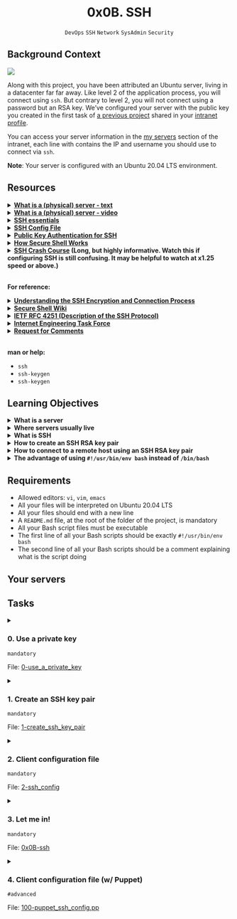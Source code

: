 <h1 align="center"><b>0x0B. SSH</b></h1>
<div align="center"><code>DevOps</code> <code>SSH</code> <code>Network</code> <code>SysAdmin</code> <code>Security</code></div>

## Background Context
<img src="https://s3.amazonaws.com/intranet-projects-files/holbertonschool-sysadmin_devops/244/zPVRKhPsUP5lK.gif">

Along with this project, you have been attributed an Ubuntu server, living in a datacenter far far away. Like level 2 of the application process, you will connect using `ssh`. But contrary to level 2, you will not connect using a password but an RSA key. We’ve configured your server with the public key you created in the first task of [a previous project](https://intranet.alxswe.com/tasks/1223) shared in your [intranet profile](https://intranet.alxswe.com/users/my_profile).

You can access your server information in the [my servers](https://intranet.alxswe.com/servers) section of the intranet, each line with contains the IP and username you should use to connect via `ssh`.

**Note**: Your server is configured with an Ubuntu 20.04 LTS environment.

## Resources
<details>
<summary><b><a href="https://en.wikipedia.org/wiki/Server_%28computing%29#Hardware_requirement">What is a (physical) server - text</a></b></summary><br>


<br><p align="center">※※※※※※※※※※※※</p><br>
</details>


<details>
<summary><b><a href="https://www.youtube.com/watch?v=B1ANfsDyjeA">What is a (physical) server - video</a></b></summary><br>


<br><p align="center">※※※※※※※※※※※※</p><br>
</details>


<details>
<summary><b><a href="https://www.digitalocean.com/community/tutorials/ssh-essentials-working-with-ssh-servers-clients-and-keys">SSH essentials</a></b></summary><br>


<br><p align="center">※※※※※※※※※※※※</p><br>
</details>


<details>
<summary><b><a href="https://www.ssh.com/academy/ssh/config">SSH Config File</a></b></summary><br>


<br><p align="center">※※※※※※※※※※※※</p><br>
</details>


<details>
<summary><b><a href="https://www.ssh.com/academy/ssh/public-key-authentication">Public Key Authentication for SSH</a></b></summary><br>


<br><p align="center">※※※※※※※※※※※※</p><br>
</details>


<details>
<summary><b><a href="https://www.youtube.com/watch?v=ORcvSkgdA58">How Secure Shell Works</a></b></summary><br>


<br><p align="center">※※※※※※※※※※※※</p><br>
</details>


<details>
<summary><b><a href="https://www.youtube.com/watch?v=hQWRp-FdTpc">SSH Crash Course</a> (Long, but highly informative. Watch this if configuring SSH is still confusing. It may be helpful to watch at x1.25 speed or above.)</b></summary><br>


<br><p align="center">※※※※※※※※※※※※</p><br>
</details>
<br>

**For reference:**

<details>
<summary><b><a href="https://www.digitalocean.com/community/tutorials/understanding-the-ssh-encryption-and-connection-process">Understanding the SSH Encryption and Connection Process</a></b></summary><br>


<br><p align="center">※※※※※※※※※※※※</p><br>
</details>


<details>
<summary><b><a href="https://en.wikipedia.org/wiki/Secure_Shell">Secure Shell Wiki</a></b></summary><br>


<br><p align="center">※※※※※※※※※※※※</p><br>
</details>


<details>
<summary><b><a href="https://www.ietf.org/rfc/rfc4251.txt">IETF RFC 4251 (Description of the SSH Protocol)</a></b></summary><br>


<br><p align="center">※※※※※※※※※※※※</p><br>
</details>


<details>
<summary><b><a href="https://en.wikipedia.org/wiki/Internet_Engineering_Task_Force">Internet Engineering Task Force</a></b></summary><br>


<br><p align="center">※※※※※※※※※※※※</p><br>
</details>


<details>
<summary><b><a href="https://en.wikipedia.org/wiki/Request_for_Comments">Request for Comments</a></b></summary><br>


<br><p align="center">※※※※※※※※※※※※</p><br>
</details>
<br>

**man or help:**
- `ssh`
- `ssh-keygen`
- `ssh-keygen`

## Learning Objectives
<details>
<summary><b><a href=" "> </a>What is a server</b></summary><br>

***A server is a piece of computer hardware or software (computer program) that provides functionality for other programs or devices, called "clients"***

<br><p align="center">※※※※※※※※※※※※</p><br>
</details>


<details>
<summary><b><a href=" "> </a>Where servers usually live</b></summary><br>


<br><p align="center">※※※※※※※※※※※※</p><br>
</details>


<details>
<summary><b><a href=" "> </a>What is SSH</b></summary><br>


<br><p align="center">※※※※※※※※※※※※</p><br>
</details>


<details>
<summary><b><a href=" "> </a>How to create an SSH RSA key pair</b></summary><br>


<br><p align="center">※※※※※※※※※※※※</p><br>
</details>


<details>
<summary><b><a href=" "> </a>How to connect to a remote host using an SSH RSA key pair</b></summary><br>


<br><p align="center">※※※※※※※※※※※※</p><br>
</details>


<details>
<summary><b><a href=" "> </a>The advantage of using <code>#!/usr/bin/env bash</code> instead of <code>/bin/bash</code></b></summary><br>

Using `#!/usr/bin/env bash` instead of specifying the absolute path like `/bin/bash` in a shebang line has several advantages:

1. **Portability:**
   - `env` (short for "environment") is a command that searches the user's `PATH` environment variable for the specified command (`bash` in this case). This means that using `#!/usr/bin/env bash` makes your script more portable across different systems. It can find the appropriate `bash` executable, even if it's not located in the same path on every system.

2. **Avoid Hard-Coding Paths:**
   - Hard-coding the path to the `bash` interpreter (e.g., `/bin/bash`) may lead to issues if the script is run on a system where `bash` is located in a different directory. Using `env` allows the system to locate the correct interpreter based on the user's environment.

3. **User Preferences:**
   - Some users prefer to use a different shell or have a custom setup where `bash` is located in a non-standard directory. Using `env` respects the user's preferences and uses the first `bash` executable found in their `PATH`.

4. **Avoid Version Issues:**
   - Different systems may have different versions of `bash` installed in different locations. Using `env` allows the system to use the user's preferred version of `bash` without hard-coding a specific path.

5. **Easier Updates:**
   - If `bash` is updated or moved to a different location on the system, scripts using `#!/usr/bin/env bash` will automatically use the updated version without requiring modifications to the script.

It's important to note that while using `env` has these advantages, it also comes with a slight performance cost, as it involves an additional process to locate the interpreter. However, for most scripts, this difference in performance is negligible compared to the benefits of increased portability and adaptability.

<br><p align="center">※※※※※※※※※※※※</p><br>
</details>


## Requirements
- Allowed editors: `vi`, `vim`, `emacs`
- All your files will be interpreted on Ubuntu 20.04 LTS
- All your files should end with a new line
- A `README.md` file, at the root of the folder of the project, is mandatory
- All your Bash script files must be executable
- The first line of all your Bash scripts should be exactly `#!/usr/bin/env bash`
- The second line of all your Bash scripts should be a comment explaining what is the script doing

## Your servers


## Tasks
<details>
<summary>

### 0. Use a private key
`mandatory`

File: [0-use_a_private_key](https://github.com/codenvibes/alx-system_engineering-devops/blob/master/0x0B-ssh/0-use_a_private_key)
</summary>

Write a Bash script that uses `ssh` to connect to your server using the private key `~/.ssh/school` with the user `ubuntu`.

Requirements:

- Only use `ssh` single-character flags
- You cannot use `-l`
- You do not need to handle the case of a private key protected by a passphrase
```
sylvain@ubuntu$ ./0-use_a_private_key
ubuntu@server01:~$ exit
Connection to 8.8.8.8 closed.
sylvain@ubuntu$ 
```

</details>

<details>
<summary>

### 1. Create an SSH key pair
`mandatory`

File: [1-create_ssh_key_pair]()
</summary>

Write a Bash script that creates an RSA key pair.

Requirements:

- Name of the created private key must be `school`
- Number of bits in the created key to be created 4096
- The created key must be protected by the passphrase `betty`

Example:
```
sylvain@ubuntu$ ls
1-create_ssh_key_pair
sylvain@ubuntu$ ./1-create_ssh_key_pair
Generating public/private rsa key pair.
Your identification has been saved in school.
Your public key has been saved in school.pub.
The key fingerprint is:
5d:a8:c1:f5:98:b6:e5:c0:9b:ee:02:c4:d4:01:f3:ba vagrant@ubuntu
The key's randomart image is:
+--[ RSA 4096]----+
|      oo...      |
|      .+.o =     |
|     o  + B +    |
|      o. = O     |
|     .. S = .    |
|      .. .       |
|      E.  .      |
|        ..       |
|         ..      |
+-----------------+
sylvain@ubuntu$ ls
1-create_ssh_key_pair school  school.pub
sylvain@ubuntu$ 
```

</details>

<details>
<summary>

### 2. Client configuration file
`mandatory`

File: [2-ssh_config]()
</summary>

Your machine has an SSH configuration file for the local SSH client, let’s configure it to our needs so that you can connect to a server without typing a password. Share your SSH client configuration in your answer file.

Requirements:

- Your SSH client configuration must be configured to use the private key `~/.ssh/school`
- Your SSH client configuration must be configured to refuse to authenticate using a password

Example:
```
sylvain@ubuntu$ ssh -v ubuntu@98.98.98.98
OpenSSH_6.6.1, OpenSSL 1.0.1f 6 Jan 2014
debug1: Reading configuration data /etc/ssh/ssh_config
debug1: /etc/ssh/ssh_config line 47: Applying options for *
debug1: Connecting to 98.98.98.98 port 22.
debug1: Connection established.
debug1: identity file /home/sylvain/.ssh/school type -1
debug1: identity file /home/sylvain/.ssh/school-cert type -1
debug1: Enabling compatibility mode for protocol 2.0
debug1: Local version string SSH-2.0-OpenSSH_8.1
debug1:Remote protocol version 2.0, remote software version OpenSSH_7.6p1 Ubuntu-4ubuntu0.5
debug1: match: OpenSSH_7.6p1 Ubuntu-4ubuntu2.1 pat OpenSSH* compat 0x04000000
debug1: SSH2_MSG_KEXINIT sent
debug1: SSH2_MSG_KEXINIT received
debug1: kex: server->client aes128-ctr hmac-sha1-etm@openssh.com none
debug1: kex: client->server aes128-ctr hmac-sha1-etm@openssh.com none
debug1: sending SSH2_MSG_KEX_ECDH_INIT
debug1: expecting SSH2_MSG_KEX_ECDH_REPLY
debug1: Server host key: ECDSA bd:03:f8:6a:12:28:d6:17:85:c1:b6:91:f1:da:0f:37
debug1: Host '98.98.98.98' is known and matches the ECDSA host key.
debug1: Found key in /home/sylvain/.ssh/known_hosts:1
debug1: ssh_ecdsa_verify: signature correct
debug1: SSH2_MSG_NEWKEYS sent
debug1: expecting SSH2_MSG_NEWKEYS
debug1: SSH2_MSG_NEWKEYS received
debug1: SSH2_MSG_SERVICE_REQUEST sent
debug1: SSH2_MSG_SERVICE_ACCEPT received
debug1: Authentications that can continue: publickey,password
debug1: Next authentication method: publickey
debug1: Trying private key: /home/sylvain/.ssh/school
debug1: key_parse_private2: missing begin marker
debug1: read PEM private key done: type RSA
debug1: Authentication succeeded (publickey).
Authenticated to 98.98.98.98 ([98.98.98.98]:22).
debug1: channel 0: new [client-session]
debug1: Requesting no-more-sessions@openssh.com
debug1: Entering interactive session.
debug1: client_input_global_request: rtype hostkeys-00@openssh.com want_reply 0
debug1: Sending environment.
debug1: Sending env LANG = en_US.UTF-8
ubuntu@magic-server:~$
```
In the example above, we can see that `ssh` tries to authenticate using `school` and does not try to authenticate using a password. You can replace `98.98.98.98` by the IP of your server for testing purposes.

</details>

<details>
<summary>

### 3. Let me in!
`mandatory`

File: [0x0B-ssh]()
</summary>

Now that you have successfully connected to your server, we would also like to join the party.

Add the SSH public key below to your server so that we can connect using the `ubuntu` user.
```
ssh-rsa AAAAB3NzaC1yc2EAAAADAQABAAABAQDNdtrNGtTXe5Tp1EJQop8mOSAuRGLjJ6DW4PqX4wId/Kawz35ESampIqHSOTJmbQ8UlxdJuk0gAXKk3Ncle4safGYqM/VeDK3LN5iAJxf4kcaxNtS3eVxWBE5iF3FbIjOqwxw5Lf5sRa5yXxA8HfWidhbIG5TqKL922hPgsCGABIrXRlfZYeC0FEuPWdr6smOElSVvIXthRWp9cr685KdCI+COxlj1RdVsvIo+zunmLACF9PYdjB2s96Fn0ocD3c5SGLvDOFCyvDojSAOyE70ebIElnskKsDTGwfT4P6jh9OBzTyQEIS2jOaE5RQq4IB4DsMhvbjDSQrP0MdCLgwkN
```

</details>

<details>
<summary>

### 4. Client configuration file (w/ Puppet)
`#advanced`

File: [100-puppet_ssh_config.pp]()
</summary>

Let’s practice using Puppet to make changes to our configuration file. Just as in the previous configuration file task, we’d like you to set up your client SSH configuration file so that you can connect to a server without typing a password.

Requirements:

- Your SSH client configuration must be configured to use the private key `~/.ssh/school`
- Your SSH client configuration must be configured to refuse to authenticate using a password

Example:
```
vagrant@ubuntu:~$ sudo puppet apply 100-puppet_ssh_config.pp
Notice: Compiled catalog for ubuntu-xenial in environment production in 0.11 seconds
Notice: /Stage[main]/Main/File_line[Turn off passwd auth]/ensure: created
Notice: /Stage[main]/Main/File_line[Declare identity file]/ensure: created
Notice: Finished catalog run in 0.03 seconds
vagrant@ubuntu:~$
```

</details>

